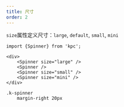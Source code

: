 ```yaml
---
title: 尺寸
order: 2
---
```


`size`属性定义尺寸：`large`, `default`, `small`, `mini`

```vdt
import {Spinner} from 'kpc';

<div>
    <Spinner size="large" />
    <Spinner />
    <Spinner size="small" />
    <Spinner size="mini" />
</div>
```

```styl
.k-spinner
    margin-right 20px
```

